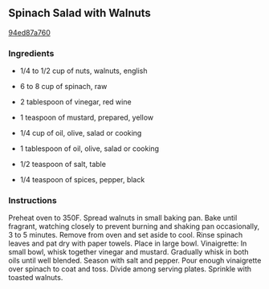 ## Spinach Salad with Walnuts

[94ed87a760](http://www.vegetariantimes.com/recipe/spinach-salad-with-walnuts/)

### Ingredients

 - 1/4 to 1/2 cup of nuts, walnuts, english

 - 6 to 8 cup of spinach, raw

 - 2 tablespoon of vinegar, red wine

 - 1 teaspoon of mustard, prepared, yellow

 - 1/4 cup of oil, olive, salad or cooking

 - 1 tablespoon of oil, olive, salad or cooking

 - 1/2 teaspoon of salt, table

 - 1/4 teaspoon of spices, pepper, black

### Instructions

Preheat oven to 350F. Spread walnuts in small baking pan. Bake until fragrant, watching closely to prevent burning and shaking pan occasionally, 3 to 5 minutes. Remove from oven and set aside to cool. Rinse spinach leaves and pat dry with paper towels. Place in large bowl. Vinaigrette: In small bowl, whisk together vinegar and mustard. Gradually whisk in both oils until well blended. Season with salt and pepper. Pour enough vinaigrette over spinach to coat and toss. Divide among serving plates. Sprinkle with toasted walnuts.
